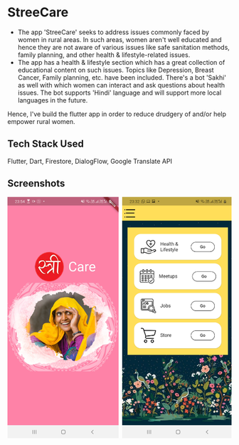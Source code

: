 # StreeCare

- The app 'StreeCare' seeks to address issues commonly faced by women in rural areas. In such areas, women aren't well educated 
  and hence they are not aware of various issues like safe sanitation methods, family planning, and other health & lifestyle-related issues. 
- The app has a health & lifestyle section which has a great collection of educational content on such issues. Topics like Depression, Breast Cancer, Family planning, etc. have been included. 
  There's a bot 'Sakhi' as well with which women can interact and ask questions about health issues. The bot supports 'Hindi' language and will support more local languages in the future.    
 

Hence, I've build the flutter app in order to reduce drudgery of and/or help empower rural women.

## Tech Stack Used
Flutter, Dart, Firestore, DialogFlow, Google Translate API

## Screenshots
<pre>
<img src="Screenshots/1.jpg" width="250"> <img src="Screenshots/2.jpg" width="250"> <img src="Screenshots/3.jpg" width="250"> <img src="Screenshots/45.jpg" width="250"> <img src="Screenshots/5.jpg" width="250"> <img src="Screenshots/6.jpg" width="250"> <img src="Screenshots/7.jpg" width="250"> <img src="Screenshots/8.jpg" width="250"> <img src="Screenshots/9.jpg" width="250"> <img src="Screenshots/10.jpg" width="250"> 

</pre>
